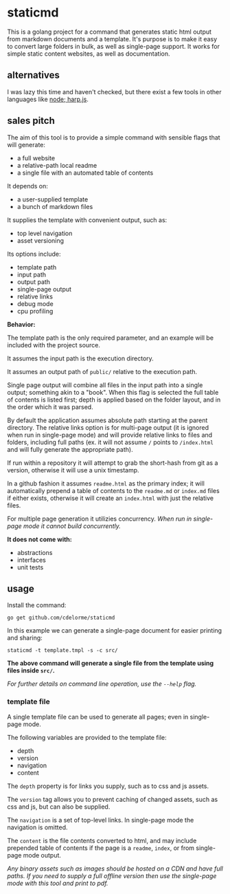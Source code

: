 
# staticmd

This is a golang project for a command that generates static html output from markdown documents and a template.  It's purpose is to make it easy to convert large folders in bulk, as well as single-page support.  It works for simple static content websites, as well as documentation.


## alternatives

I was lazy this time and haven't checked, but there exist a few tools in other languages like [node; harp.js](http://harpjs.com/).


## sales pitch

The aim of this tool is to provide a simple command with sensible flags that will generate:

- a full website
- a relative-path local readme
- a single file with an automated table of contents

It depends on:

- a user-supplied template
- a bunch of markdown files

It supplies the template with convenient output, such as:

- top level navigation
- asset versioning

Its options include:

- template path
- input path
- output path
- single-page output
- relative links
- debug mode
- cpu profiling


**Behavior:**

The template path is the only required parameter, and an example will be included with the project source.

It assumes the input path is the execution directory.

It assumes an output path of `public/` relative to the execution path.

Single page output will combine all files in the input path into a single output; something akin to a "book".  When this flag is selected the full table of contents is listed first; depth is applied based on the folder layout, and in the order which it was parsed.

By default the application assumes absolute path starting at the parent directory.  The relative links option is for multi-page output (it is ignored when run in single-page mode) and will provide relative links to files and folders, including full paths (ex. it will not assume `/` points to `/index.html` and will fully generate the appropriate path).

If run within a repository it will attempt to grab the short-hash from git as a version, otherwise it will use a unix timestamp.

In a github fashion it assumes `readme.html` as the primary index; it will automatically prepend a table of contents to the `readme.md` or `index.md` files if either exists, otherwise it will create an `index.html` with just the relative files.

For multiple page generation it utilizies concurrency.  _When run in single-page mode it cannot build concurrently._


**It does not come with:**

- abstractions
- interfaces
- unit tests


## usage

Install the command:

    go get github.com/cdelorme/staticmd

In this example we can generate a single-page document for easier printing and sharing:

    staticmd -t template.tmpl -s -c src/

**The above command will generate a single file from the template using files inside `src/`.**

_For further details on command line operation, use the `--help` flag._


### template file

A single template file can be used to generate all pages; even in single-page mode.

The following variables are provided to the template file:

- depth
- version
- navigation
- content

The `depth` property is for links you supply, such as to css and js assets.

The `version` tag allows you to prevent caching of changed assets, such as css and js, but can also be supplied.

The `navigation` is a set of top-level links.  In single-page mode the navigation is omitted.

The `content` is the file contents converted to html, and may include prepended table of contents if the page is a `readme`, `index`, or from single-page mode output.

_Any binary assets such as images should be hosted on a CDN and have full paths.  If you need to supply a full offline version then use the single-page mode with this tool and print to pdf._
